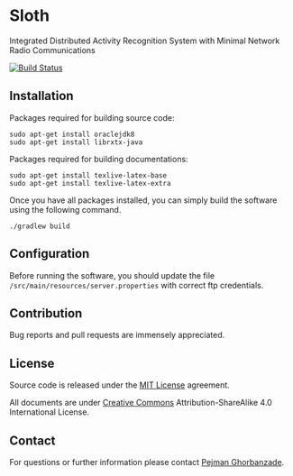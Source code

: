 # Sloth

Integrated Distributed Activity Recognition System with Minimal Network
Radio Communications

[![Build Status](https://travis-ci.org/ghorbanzade/sloth.svg?branch=master)](https://travis-ci.org/ghorbanzade/sloth)

## Installation

Packages required for building source code:

```
sudo apt-get install oraclejdk8
sudo apt-get install librxtx-java
```

Packages required for building documentations:

```
sudo apt-get install texlive-latex-base
sudo apt-get install texlive-latex-extra
```

Once you have all packages installed, you can simply build the software using the following command.

```
./gradlew build
```

## Configuration

Before running the software, you should update the file `/src/main/resources/server.properties` with correct ftp credentials.

## Contribution

Bug reports and pull requests are immensely appreciated.

## License

Source code is released under the [MIT License] agreement.

All documents are under [Creative Commons] Attribution-ShareAlike 4.0
International License.

## Contact

For questions or further information please contact [Pejman Ghorbanzade].

[MIT License]: https://github.com/ghorbanzade/sloth/blob/master/LICENSE
[Creative Commons]: https://github.com/ghorbanzade/sloth/blob/master/src/doc/LICENSE
[Pejman Ghorbanzade]: http://www.ghorbanzade.com
